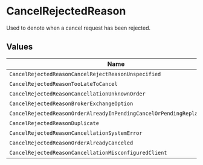 # CancelRejectedReason

Used to denote when a cancel request has been rejected.


## Values

| Name                                                                    | Value                                                                   |
| ----------------------------------------------------------------------- | ----------------------------------------------------------------------- |
| `CancelRejectedReasonCancelRejectReasonUnspecified`                     | CANCEL_REJECT_REASON_UNSPECIFIED                                        |
| `CancelRejectedReasonTooLateToCancel`                                   | TOO_LATE_TO_CANCEL                                                      |
| `CancelRejectedReasonCancellationUnknownOrder`                          | CANCELLATION_UNKNOWN_ORDER                                              |
| `CancelRejectedReasonBrokerExchangeOption`                              | BROKER_EXCHANGE_OPTION                                                  |
| `CancelRejectedReasonOrderAlreadyInPendingCancelOrPendingReplaceStatus` | ORDER_ALREADY_IN_PENDING_CANCEL_OR_PENDING_REPLACE_STATUS               |
| `CancelRejectedReasonDuplicate`                                         | DUPLICATE                                                               |
| `CancelRejectedReasonCancellationSystemError`                           | CANCELLATION_SYSTEM_ERROR                                               |
| `CancelRejectedReasonOrderAlreadyCanceled`                              | ORDER_ALREADY_CANCELED                                                  |
| `CancelRejectedReasonCancellationMisconfiguredClient`                   | CANCELLATION_MISCONFIGURED_CLIENT                                       |